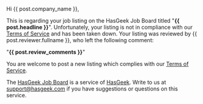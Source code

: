 Hi {{ post.company_name }},

This is regarding your job listing on the HasGeek Job Board titled "**{{ post.headline }}**". Unfortunately, your listing is not in compliance with our [Terms of Service][tos] and has been taken down. Your listing was reviewed by {{ post.reviewer.fullname }}, who left the following comment:

"**{{ post.review_comments }}**"

You are welcome to post a new listing which complies with our [Terms of Service][tos].

The [HasGeek Job Board][jb] is a service of [HasGeek][hg]. Write to us at support@hasgeek.com if you have suggestions or questions on this service.

[tos]: https://jobs.hasgeek.com/tos
[jb]: https://jobs.hasgeek.com
[hg]: https://hasgeek.com
